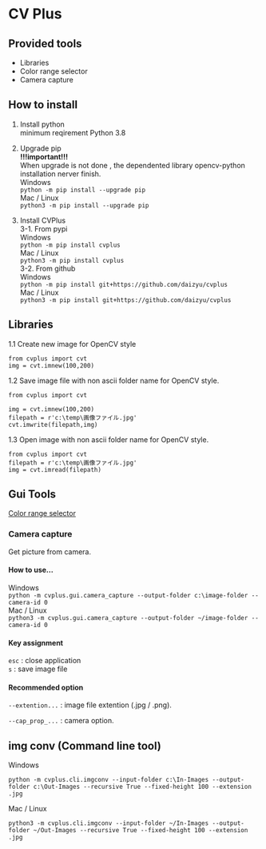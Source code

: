 # CV Plus

## Provided tools
- Libraries
- Color range selector  
- Camera capture

## How to install

1. Install python  
  minimum reqirement Python 3.8 

2. Upgrade pip  
  **!!!important!!!**  
  When upgrade is not done , the dependented library opencv-python installation nerver finish.  
  Windows  
  ```python -m pip install --upgrade pip```  
  Mac / Linux  
  ```python3 -m pip install --upgrade pip```  

3. Install CVPlus   
3-1. From pypi  
  Windows  
  ```python -m pip install cvplus```  
  Mac / Linux  
  ```python3 -m pip install cvplus```  
3-2. From github  
  Windows  
  ```python -m pip install git+https://github.com/daizyu/cvplus```  
  Mac / Linux  
  ```python3 -m pip install git+https://github.com/daizyu/cvplus``` 

## Libraries  
1.1 Create new image for OpenCV style  
```
from cvplus import cvt
img = cvt.imnew(100,200) 
```

1.2 Save image file with non ascii folder name for OpenCV style.  
```
from cvplus import cvt

img = cvt.imnew(100,200) 
filepath = r'c:\temp\画像ファイル.jpg'  
cvt.imwrite(filepath,img) 
```

1.3 Open image with non ascii folder name for OpenCV style.  
```
from cvplus import cvt
filepath = r'c:\temp\画像ファイル.jpg'  
img = cvt.imread(filepath) 
```


## Gui Tools

[Color range selector](./doc/gui_color_range_selector.md "Color range selector")


### Camera capture

Get picture from camera.  

#### How to use...

Windows  
```python -m cvplus.gui.camera_capture --output-folder c:\image-folder --camera-id 0```  
Mac / Linux  
```python3 -m cvplus.gui.camera_capture --output-folder ~/image-folder --camera-id 0```  

#### Key assignment  

```esc``` : close application  
```s```   : save image file

#### Recommended option  

```--extention...``` : image file extention (.jpg / .png).

```--cap_prop_...``` : camera option.

## img conv (Command line tool)  
Windows  
```
python -m cvplus.cli.imgconv --input-folder c:\In-Images --output-folder c:\Out-Images --recursive True --fixed-height 100 --extension .jpg
```  
Mac / Linux  
```
python3 -m cvplus.cli.imgconv --input-folder ~/In-Images --output-folder ~/Out-Images --recursive True --fixed-height 100 --extension .jpg
``` 

